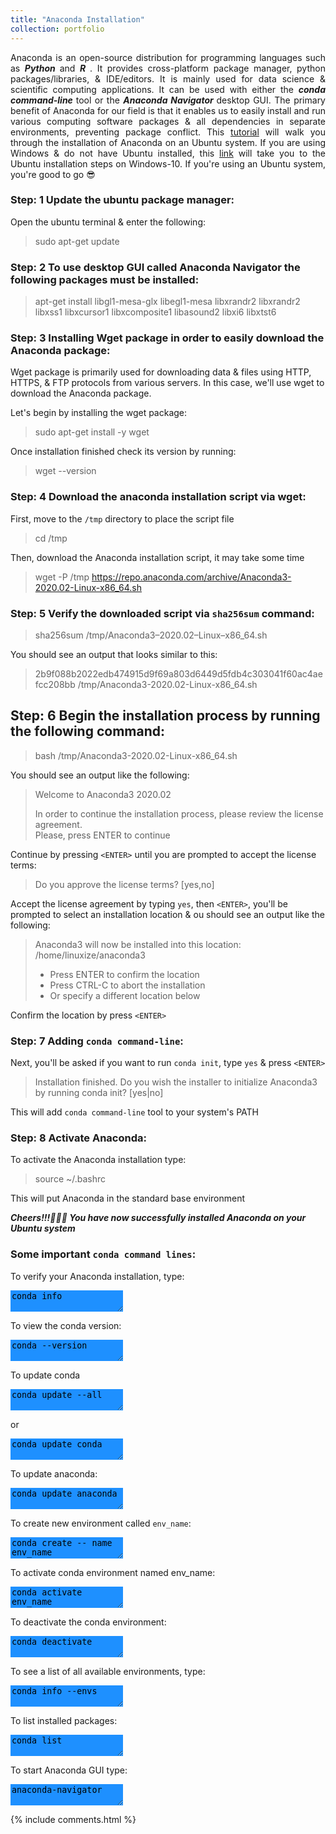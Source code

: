 ```yaml
---
title: "Anaconda Installation"
collection: portfolio
---
```


<div align="justify"> Anaconda is an open-source distribution for programming languages such as <b> <em>Python</em> </b> and <b> <em>R</em> </b>. It provides cross-platform package manager, python packages/libraries, & IDE/editors. It is mainly used for data science & scientific computing applications. It can be used with either the <b> <em> conda command-line </em> </b>  tool or the <b> <em> Anaconda Navigator</em> </b> desktop GUI. The primary benefit of Anaconda for our field is that it enables us to easily install and run various computing software packages & all dependencies in separate environments, preventing package conflict. This <a href="https://yonsci.github.io/yon_academic//portfolio/portfolio-2/" target="_top">tutorial</a> will walk you through the installation of Anaconda on an Ubuntu system. If you are using Windows & do not have Ubuntu installed, this <a href="https://yonsci.github.io/yon_academic//portfolio/portfolio-1/" target="_top">link</a> will take you to the Ubuntu installation steps on Windows-10. If you're using an Ubuntu system, you're good to go 😎 </div>

### Step: 1 Update the ubuntu package manager: 
Open the ubuntu terminal & enter the following:  
> sudo apt-get update

### Step: 2 To use desktop GUI called Anaconda Navigator the following packages must be installed:     
> apt-get install libgl1-mesa-glx libegl1-mesa libxrandr2 libxrandr2 libxss1 libxcursor1 libxcomposite1 libasound2 libxi6 libxtst6

### Step: 3 Installing Wget package in order to easily download the Anaconda package:
Wget package is primarily used for downloading data & files using HTTP, HTTPS, & FTP protocols from various servers. In this case, we'll use wget to download the Anaconda package.

Let's begin by installing the wget package:<br>       
> sudo apt-get install -y wget  

Once installation finished check its version by running:<br>         
> wget --version

### Step: 4 Download the anaconda installation script via wget: 
First, move to the `/tmp` directory to place the script file   
> cd /tmp   

Then, download the Anaconda installation script, it may take some time   
> wget -P /tmp https://repo.anaconda.com/archive/Anaconda3-2020.02-Linux-x86_64.sh

### Step: 5 Verify the downloaded script via `sha256sum` command:    
> sha256sum /tmp/Anaconda3–2020.02–Linux–x86_64.sh

You should see an output that looks similar to this:  
> 2b9f088b2022edb474915d9f69a803d6449d5fdb4c303041f60ac4aefcc208bb  /tmp/Anaconda3-2020.02-Linux-x86_64.sh

## Step: 6 Begin the installation process by running the following command: 
> bash /tmp/Anaconda3-2020.02-Linux-x86_64.sh

You should see an output like the following:  
> Welcome to Anaconda3 2020.02
>
> In order to continue the installation process, please review the license agreement.  
> Please, press ENTER to continue 

Continue by pressing `<ENTER>` until you are prompted to accept the license terms: 
> Do you approve the license terms? [yes,no]  

Accept the license agreement by typing `yes`, then `<ENTER>`, you'll be prompted to select an installation location & ou should see an output like the following:  
> Anaconda3 will now be installed into this location:
> /home/linuxize/anaconda3
>
>   - Press ENTER to confirm the location
>   - Press CTRL-C to abort the installation
>   - Or specify a different location below

Confirm the location by press `<ENTER>`

### Step: 7 Adding  `conda command-line`:
Next,  you'll be asked if you want to run `conda init`, type `yes` & press `<ENTER>`   
> Installation finished.
> Do you wish the installer to initialize Anaconda3
> by running conda init? [yes|no]  
  
This will add `conda command-line` tool to your system's PATH

### Step: 8 Activate Anaconda:
To activate the Anaconda installation type:  
> source ~/.bashrc
 
This will put Anaconda in the standard base environment

**_Cheers!!!🥇🥇🥇 You have now successfully installed Anaconda on your Ubuntu system_**

### Some important `conda command lines`:

To verify your Anaconda installation, type:  
<textarea style="border: none;background-color:DodgerBlue;">
conda info
</textarea>

To view the conda version:   
<textarea style="border: none;background-color:DodgerBlue;">
conda --version
</textarea>

To update conda
<textarea style="border: none;background-color:DodgerBlue;">
conda update --all
</textarea>  
or  
<textarea style="border: none;background-color:DodgerBlue;">
conda update conda
</textarea>

To update anaconda:
<textarea style="border: none;background-color:DodgerBlue;">
conda update anaconda
</textarea>

To create new environment called `env_name`: 
<textarea style="border: none;background-color:DodgerBlue;">
conda create -- name  env_name
</textarea>

To activate conda environment named env_name:
<textarea style="border: none;background-color:DodgerBlue;">
conda activate env_name
</textarea>

To deactivate the conda environment:
<textarea style="border: none;background-color:DodgerBlue;">
conda deactivate
</textarea>

To see a list of all available environments, type:
<textarea style="border: none;background-color:DodgerBlue;">
conda info --envs
</textarea>

To list installed packages:
<textarea style="border: none;background-color:DodgerBlue;">
conda list
</textarea>

To start Anaconda GUI type: 
<textarea style="border: none;background-color:DodgerBlue;">
anaconda-navigator
</textarea>
    
{% include comments.html %}
